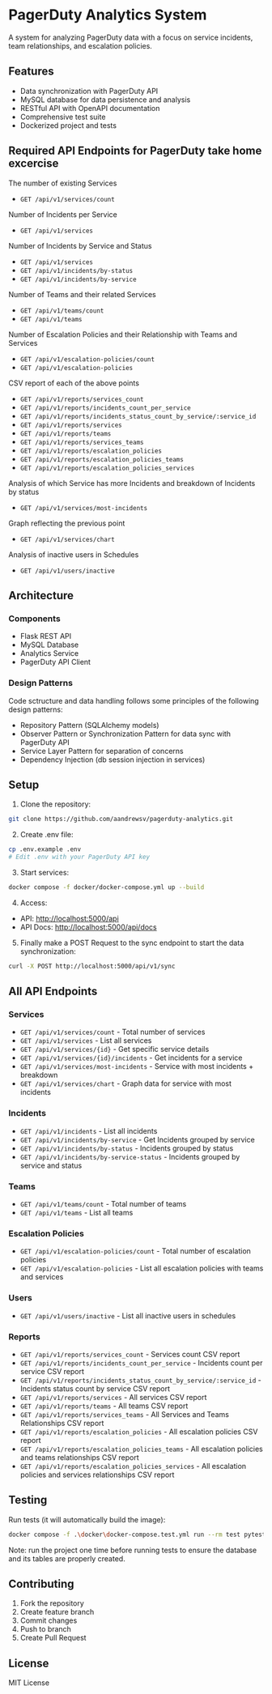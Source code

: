 # PagerDuty Analytics System

A system for analyzing PagerDuty data with a focus on service incidents, team relationships, and escalation policies.

## Features

- Data synchronization with PagerDuty API
- MySQL database for data persistence and analysis
- RESTful API with OpenAPI documentation
- Comprehensive test suite
- Dockerized project and tests

## Required API Endpoints for PagerDuty take home excercise

The number of existing Services

- `GET /api/v1/services/count`

Number of Incidents per Service

- `GET /api/v1/services`

Number of Incidents by Service and Status

- `GET /api/v1/services`
- `GET /api/v1/incidents/by-status`
- `GET /api/v1/incidents/by-service`

Number of Teams and their related Services

- `GET /api/v1/teams/count`
- `GET /api/v1/teams`

Number of Escalation Policies and their Relationship with Teams and Services

- `GET /api/v1/escalation-policies/count`
- `GET /api/v1/escalation-policies`

CSV report of each of the above points

- `GET /api/v1/reports/services_count`
- `GET /api/v1/reports/incidents_count_per_service`
- `GET /api/v1/reports/incidents_status_count_by_service/:service_id`
- `GET /api/v1/reports/services`
- `GET /api/v1/reports/teams`
- `GET /api/v1/reports/services_teams`
- `GET /api/v1/reports/escalation_policies`
- `GET /api/v1/reports/escalation_policies_teams`
- `GET /api/v1/reports/escalation_policies_services`

Analysis of which Service has more Incidents and breakdown of Incidents by status

- `GET /api/v1/services/most-incidents`

Graph reflecting the previous point

- `GET /api/v1/services/chart`

Analysis of inactive users in Schedules

- `GET /api/v1/users/inactive`

## Architecture

### Components

- Flask REST API
- MySQL Database
- Analytics Service
- PagerDuty API Client

### Design Patterns

Code sctructure and data handling follows some principles of the following design patterns:

- Repository Pattern (SQLAlchemy models)
- Observer Pattern or Synchronization Pattern for data sync with PagerDuty API
- Service Layer Pattern for separation of concerns
- Dependency Injection (db session injection in services)

## Setup

1. Clone the repository:

```bash
git clone https://github.com/aandrewsv/pagerduty-analytics.git
```

2. Create .env file:

```bash
cp .env.example .env
# Edit .env with your PagerDuty API key
```

3. Start services:

```bash
docker compose -f docker/docker-compose.yml up --build
```

4. Access:

- API: <http://localhost:5000/api>
- API Docs: <http://localhost:5000/api/docs>

5. Finally make a POST Request to the sync endpoint to start the data synchronization:

```bash
curl -X POST http://localhost:5000/api/v1/sync
```

## All API Endpoints

### Services

- `GET /api/v1/services/count` - Total number of services
- `GET /api/v1/services` - List all services
- `GET /api/v1/services/{id}` - Get specific service details
- `GET /api/v1/services/{id}/incidents` - Get incidents for a service
- `GET /api/v1/services/most-incidents` - Service with most incidents + breakdown
- `GET /api/v1/services/chart` - Graph data for service with most incidents

### Incidents

- `GET /api/v1/incidents` - List all incidents
- `GET /api/v1/incidents/by-service` - Get Incidents grouped by service
- `GET /api/v1/incidents/by-status` - Incidents grouped by status
- `GET /api/v1/incidents/by-service-status` - Incidents grouped by service and status

### Teams

- `GET /api/v1/teams/count` - Total number of teams
- `GET /api/v1/teams` - List all teams

### Escalation Policies

- `GET /api/v1/escalation-policies/count` - Total number of escalation policies
- `GET /api/v1/escalation-policies` - List all escalation policies with teams and services

### Users

- `GET /api/v1/users/inactive` - List all inactive users in schedules

### Reports

- `GET /api/v1/reports/services_count` - Services count CSV report
- `GET /api/v1/reports/incidents_count_per_service` - Incidents count per service CSV report
- `GET /api/v1/reports/incidents_status_count_by_service/:service_id` - Incidents status count by service CSV report
- `GET /api/v1/reports/services` - All services CSV report
- `GET /api/v1/reports/teams` - All teams CSV report
- `GET /api/v1/reports/services_teams` - All Services and Teams Relationships CSV report
- `GET /api/v1/reports/escalation_policies` - All escalation policies CSV report
- `GET /api/v1/reports/escalation_policies_teams` - All escalation policies and teams relationships CSV report
- `GET /api/v1/reports/escalation_policies_services` - All escalation policies and services relationships CSV report

## Testing

Run tests (it will automatically build the image):

```bash
docker compose -f .\docker\docker-compose.test.yml run --rm test pytest -v
```

Note: run the project one time before running tests to ensure the database and its tables are properly created.

## Contributing

1. Fork the repository
2. Create feature branch
3. Commit changes
4. Push to branch
5. Create Pull Request

## License

MIT License
